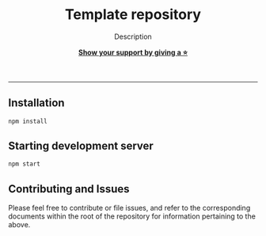 <div align="center">
  
# Template repository

Description

[**Show your support by giving a ⭐**](https://github.com/krzysztofzuraw/template-react/stargazers)

<br/><hr/>


</div>

## Installation

```sh
npm install
```

## Starting development server

```sh
npm start
```

## Contributing and Issues

Please feel free to contribute or file issues, and refer to the corresponding documents within the root of the repository for information pertaining to the above.
